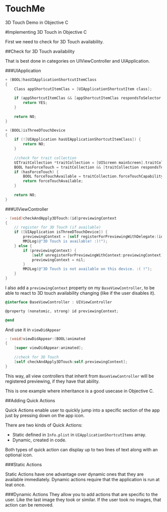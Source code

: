 # TouchMe
3D Touch Demo in Objective C

#Implementing 3D Touch in Objective C

First we need to check for 3D Touch availability.

##Check for 3D Touch availability

That is best done in categories on UIViewController and UIApplication.

###UIApplication

```objective-c
+ (BOOL)hasUIApplicationShortcutItemClass
{
    Class appShortcutItemClas = [UIApplicationShortcutItem class];
    
    if (appShortcutItemClas && [appShortcutItemClas respondsToSelector:@selector(new)]) {
        return YES;
    }
    
    return NO;
}

+ (BOOL)isThreeDTouchDevice
{
    if (![UIApplication hasUIApplicationShortcutItemClass]) {
        return NO;
    }
    
    //check for trait collection
    UITraitCollection *traitCollection = [UIScreen mainScreen].traitCollection;
    BOOL hasForceTouch = traitCollection && [traitCollection respondsToSelector:@selector(forceTouchCapability)];
    if (hasForceTouch) {
        BOOL forceTouchAvailable = traitCollection.forceTouchCapability == UIForceTouchCapabilityAvailable;
        return forceTouchAvailable;
    }
    
    return NO;
}
```

###UIViewController

```objective-c
- (void)checkAndApply3DTouch:(id)previewingContext
{
    // register for 3D Touch (if available)
    if ([UIApplication isThreeDTouchDevice]) {
        previewingContext = [self registerForPreviewingWithDelegate:(id)self sourceView:self.view];
        MMJLog(@"3D Touch is available! :)!");
    } else {
        if (previewingContext) {
            [self unregisterForPreviewingWithContext:previewingContext];
            previewingContext = nil;
        }
        MMJLog(@"3D Touch is not available on this device. :( !");
    }
}
```

I also add a `previewingContext` property on my `BaseViewController`, to be able to react to 3D touch availability changing (like if the user disables it).

```objective-c
@interface BaseViewController : UIViewController

@property (nonatomic, strong) id previewingContext;

@end
```

And use it in `viewDidAppear`

```objective-c
- (void)viewDidAppear:(BOOL)animated
{
    [super viewDidAppear:animated];
    
    //check for 3D Touch
    [self checkAndApply3DTouch:self.previewingContext];
}
```

This way, all view controllers that inherit from `BaseViewController` will be registered previewing, if they have that ability.

This is one example where inheritance is a good usecase in Objective C.

##Adding Quick Actions

Quick Actions enable user  to quickly jump into a specific section of the app just by pressing down on the app icon. 

There are two kinds of Quick Actions:

* Static defined in `Info.plist` in `UIApplicationShortcutItems` array.
* Dynamic, created in code.

Both types of quick action can display up to two lines of text along with an optional icon.

###Static Actions

Static Actions have one advantage over dynamic ones that they are available immediately. 
Dynamic actions require that the application is run at leat once.


###Dynamic Actions
They allow you to add actions that are specific to the user.
Like the last image they took or similar.
If the user took no images, that action can be removed.



